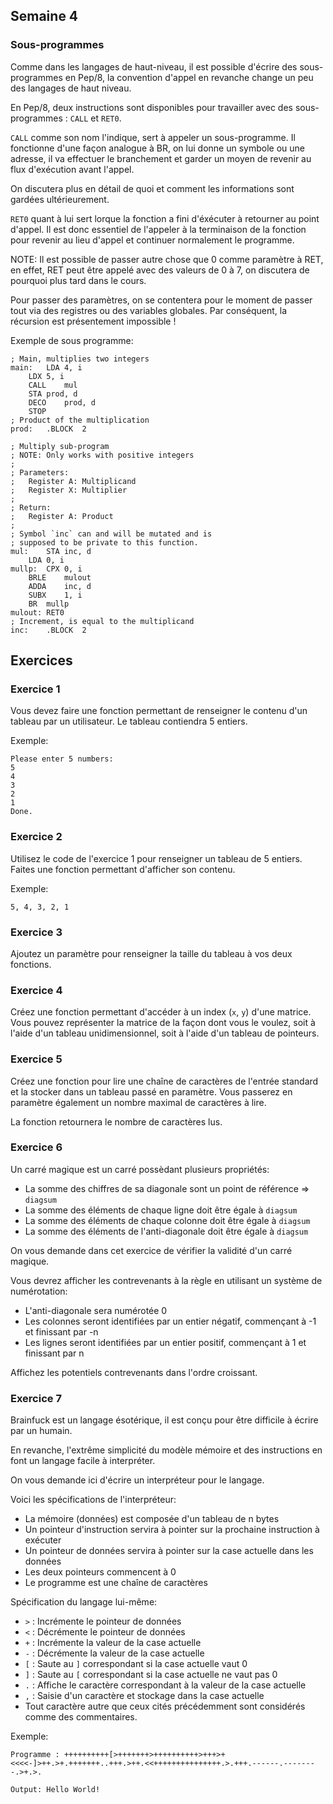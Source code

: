 ## Semaine 4

### Sous-programmes

Comme dans les langages de haut-niveau, il est possible d'écrire des sous-programmes en Pep/8, la convention d'appel en revanche change un peu des langages de haut niveau.

En Pep/8, deux instructions sont disponibles pour travailler avec des sous-programmes : `CALL` et `RET0`.

`CALL` comme son nom l'indique, sert à appeler un sous-programme. Il fonctionne d'une façon analogue à BR, on lui donne un symbole ou une adresse, il va effectuer le branchement et garder un moyen de revenir au flux d'exécution avant l'appel.

On discutera plus en détail de quoi et comment les informations sont gardées ultérieurement.

`RET0` quant à lui sert lorque la fonction a fini d'éxécuter à retourner au point d'appel. Il est donc essentiel de l'appeler à la terminaison de la fonction pour revenir au lieu d'appel et continuer normalement le programme.

NOTE: Il est possible de passer autre chose que 0 comme paramètre à RET, en effet, RET peut être appelé avec des valeurs de 0 à 7, on discutera de pourquoi plus tard dans le cours.

Pour passer des paramètres, on se contentera pour le moment de passer tout via des registres ou des variables globales. Par conséquent, la récursion est présentement impossible !

Exemple de sous programme:

~~~Pep8
; Main, multiplies two integers
main:	LDA	4, i
	LDX	5, i
	CALL	mul
	STA	prod, d
	DECO	prod, d
	STOP
; Product of the multiplication
prod:	.BLOCK	2

; Multiply sub-program
; NOTE: Only works with positive integers
;
; Parameters:
;	Register A: Multiplicand
;	Register X: Multiplier
;
; Return:
;	Register A: Product
;
; Symbol `inc` can and will be mutated and is
; supposed to be private to this function.
mul:	STA	inc, d
	LDA	0, i
mullp:	CPX	0, i
	BRLE	mulout
	ADDA	inc, d
	SUBX	1, i
	BR	mullp
mulout:	RET0
; Increment, is equal to the multiplicand
inc:	.BLOCK	2
~~~

## Exercices

### Exercice 1

Vous devez faire une fonction permettant de renseigner le contenu d'un tableau par un utilisateur.
Le tableau contiendra 5 entiers.

Exemple:

~~~
Please enter 5 numbers:
5
4
3
2
1
Done.
~~~

### Exercice 2

Utilisez le code de l'exercice 1 pour renseigner un tableau de 5 entiers.
Faites une fonction permettant d'afficher son contenu.

Exemple:

~~~
5, 4, 3, 2, 1
~~~

### Exercice 3

Ajoutez un paramètre pour renseigner la taille du tableau à vos deux fonctions.

### Exercice 4

Créez une fonction permettant d'accéder à un index (`x`, `y`) d'une matrice.
Vous pouvez représenter la matrice de la façon dont vous le voulez, soit à l'aide d'un tableau unidimensionnel, soit à l'aide d'un tableau de pointeurs.

### Exercice 5

Créez une fonction pour lire une chaîne de caractères de l'entrée standard et la stocker dans un tableau passé en paramètre.
Vous passerez en paramètre également un nombre maximal de caractères à lire.

La fonction retournera le nombre de caractères lus.

### Exercice 6

Un carré magique est un carré possèdant plusieurs propriétés:

* La somme des chiffres de sa diagonale sont un point de référence => `diagsum`
* La somme des éléments de chaque ligne doit être égale à `diagsum`
* La somme des éléments de chaque colonne doit être égale à `diagsum`
* La somme des éléments de l'anti-diagonale doit être égale à `diagsum`

On vous demande dans cet exercice de vérifier la validité d'un carré magique.

Vous devrez afficher les contrevenants à la règle en utilisant un système de numérotation:

* L'anti-diagonale sera numérotée 0
* Les colonnes seront identifiées par un entier négatif, commençant à -1 et finissant par -n
* Les lignes seront identifiées par un entier positif, commençant à 1 et finissant par n

Affichez les potentiels contrevenants dans l'ordre croissant.

### Exercice 7

Brainfuck est un langage ésotérique, il est conçu pour être difficile à écrire par un humain.

En revanche, l'extrême simplicité du modèle mémoire et des instructions en font un langage facile à interpréter.

On vous demande ici d'écrire un interpréteur pour le langage.

Voici les spécifications de l'interpréteur:

* La mémoire (données) est composée d'un tableau de n bytes
* Un pointeur d'instruction servira à pointer sur la prochaine instruction à exécuter
* Un pointeur de données servira à pointer sur la case actuelle dans les données
* Les deux pointeurs commencent à 0
* Le programme est une chaîne de caractères

Spécification du langage lui-même:
* `>` : Incrémente le pointeur de données
* `<` : Décrémente le pointeur de données
* `+` : Incrémente la valeur de la case actuelle
* `-` : Décrémente la valeur de la case actuelle
* `[` : Saute au `]` correspondant si la case actuelle vaut 0
* `]` : Saute au `[` correspondant si la case actuelle ne vaut pas 0
* `.` : Affiche le caractère correspondant à la valeur de la case actuelle
* `,` : Saisie d'un caractère et stockage dans la case actuelle
* Tout caractère autre que ceux cités précédemment sont considérés comme des commentaires.

Exemple:

~~~
Programme : ++++++++++[>+++++++>++++++++++>+++>+<<<<-]>++.>+.+++++++..+++.>++.<<+++++++++++++++.>.+++.------.--------.>+.>.

Output: Hello World!
~~~
